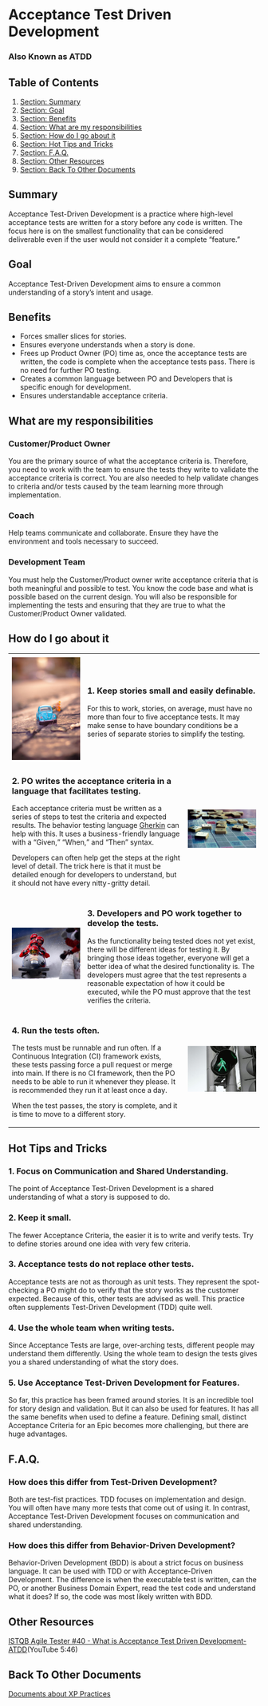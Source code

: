 <!-- GENERATED DOCUMENT DO NOT EDIT! -->
<!-- prettier-ignore-start -->
<!-- markdownlint-disable -->

<!-- Compiled with doculisp (version 2.0.4) https://www.npmjs.com/package/doculisp -->

# Acceptance Test Driven Development #

### Also Known as ATDD ###

## Table of Contents ##

1. [Section: Summary](#summary)
2. [Section: Goal](#goal)
3. [Section: Benefits](#benefits)
4. [Section: What are my responsibilities](#what-are-my-responsibilities)
5. [Section: How do I go about it](#how-do-i-go-about-it)
6. [Section: Hot Tips and Tricks](#hot-tips-and-tricks)
7. [Section: F.A.Q.](#faq)
8. [Section: Other Resources](#other-resources)
9. [Section: Back To Other Documents](#back-to-other-documents)

## Summary ##

Acceptance Test-Driven Development is a practice where high-level acceptance tests are written for a story before any code is written. The focus here is on the smallest functionality that can be considered deliverable even if the user would not consider it a complete “feature.”

## Goal ##

Acceptance Test-Driven Development aims to ensure a common understanding of a story’s intent and usage.

## Benefits ##

* Forces smaller slices for stories.
* Ensures everyone understands when a story is done.
* Frees up Product Owner (PO) time as, once the acceptance tests are written, the code is complete when the acceptance tests pass. There is no need for further PO testing.
* Creates a common language between PO and Developers that is specific enough for development.
* Ensures understandable acceptance criteria.

## What are my responsibilities ##

### Customer/Product Owner ###

You are the primary source of what the acceptance criteria is. Therefore, you need to work with the team to ensure the tests they write to validate the acceptance criteria is correct. You are also needed to help validate changes to criteria and/or tests caused by the team learning more through implementation.

### Coach ###

Help teams communicate and collaborate. Ensure they have the environment and tools necessary to succeed.

### Development Team ###

You must help the Customer/Product owner write acceptance criteria that is both meaningful and possible to test. You know the code base and what is possible based on the current design. You will also be responsible for implementing the tests and ensuring that they are true to what the Customer/Product Owner validated.

## How do I go about it ##

<table style="border=none!important">
<tr><td width=30%></td><td width=40%></td><td width=30%></td></tr>
<tr>

<td>
    <img src=./images/atdd/pexels-nubia-navarro-(nubikini)-1522186.jpg >
</td>
<td colspan="2">

### 1.	Keep stories small and easily definable. ###

For this to work, stories, on average, must have no more than four to five acceptance tests. It may make sense to have boundary conditions be a series of separate stories to simplify the testing.

</td>
</tr>

<tr>
<td colspan="2">

### 2.	PO writes the acceptance criteria in a language that facilitates testing. ###

Each acceptance criteria must be written as a series of steps to test the criteria and expected results. The behavior testing language [Gherkin](https://cucumber.io/docs/gherkin/reference/) can help with this. It uses a business-friendly language with a “Given,” “When,” and “Then” syntax.

Developers can often help get the steps at the right level of detail. The trick here is that it must be detailed enough for developers to understand, but it should not have every nitty-gritty detail.

</td>
<td width=30%>
    <img src=././images/atdd/pexels-suzy-hazelwood-1153929.jpg >
</td>
</tr>

<tr>
<td width=30%>
    <img src=././images/atdd/pexels-pixabay-38631.jpg >
</td>
<td colspan="2">

### 3.	Developers and PO work together to develop the tests. ###

As the functionality being tested does not yet exist, there will be different ideas for testing it. By bringing those ideas together, everyone will get a better idea of what the desired functionality is. The developers must agree that the test represents a reasonable expectation of how it could be executed, while the PO must approve that the test verifies the criteria.

</td>
</tr>

<tr>
<td colspan="2">

### 4.	Run the tests often. ###

The tests must be runnable and run often. If a Continuous Integration (CI) framework exists, these tests passing force a pull request or merge into main. If there is no CI framework, then the PO needs to be able to run it whenever they please. It is recommended they run it at least once a day.

When the test passes, the story is complete, and it is time to move to a different story.

</td>
<td width=30%>
    <img src=././images/atdd/pexels-jeshootscom-442584.jpg >
</td>
</tr>
</table>

## Hot Tips and Tricks ##

### 1.	Focus on Communication and Shared Understanding. ###

The point of Acceptance Test-Driven Development is a shared understanding of what a story is supposed to do.

### 2.	Keep it small. ###

The fewer Acceptance Criteria, the easier it is to write and verify tests. Try to define stories around one idea with very few criteria.

### 3.	Acceptance tests do not replace other tests. ###

Acceptance tests are not as thorough as unit tests. They represent the spot-checking a PO might do to verify that the story works as the customer expected. Because of this, other tests are advised as well. This practice often supplements Test-Driven Development (TDD) quite well.

### 4.	Use the whole team when writing tests. ###

Since Acceptance Tests are large, over-arching tests, different people may understand them differently. Using the whole team to design the tests gives you a shared understanding of what the story does.

### 5.	Use Acceptance Test-Driven Development for Features. ###

So far, this practice has been framed around stories. It is an incredible tool for story design and validation. But it can also be used for features. It has all the same benefits when used to define a feature. Defining small, distinct Acceptance Criteria for an Epic becomes more challenging, but there are huge advantages.

## F.A.Q. ##

### How does this differ from Test-Driven Development? ###

Both are test-fist practices. TDD focuses on implementation and design. You will often have many more tests that come out of using it. In contrast, Acceptance Test-Driven Development focuses on communication and shared understanding.

### How does this differ from Behavior-Driven Development? ###

Behavior-Driven Development (BDD) is about a strict focus on business language. It can be used with TDD or with Acceptance-Driven Development. The difference is when the executable test is written, can the PO, or another Business Domain Expert, read the test code and understand what it does?  If so, the code was most likely written with BDD.

## Other Resources ##

[ISTQB Agile Tester #40 - What is Acceptance Test Driven Development- ATDD](https://www.youtube.com/watch?v=KA4Egr1PG7I)(YouTube 5:46)

## Back To Other Documents ##

[Documents about XP Practices](README.md)

<!-- markdownlint-restore -->
<!-- prettier-ignore-end -->
<!-- GENERATED DOCUMENT DO NOT EDIT! -->